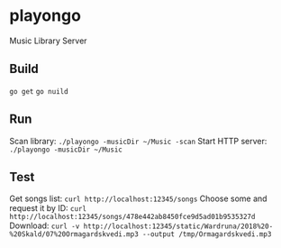 # playongo
Music Library Server

## Build
`go get`
`go nuild`

## Run
Scan library:
`./playongo -musicDir ~/Music -scan`
Start HTTP server:
`./playongo -musicDir ~/Music`

## Test
Get songs list:
`curl http://localhost:12345/songs`
Choose some and request it by ID:
`curl http://localhost:12345/songs/478e442ab8450fce9d5ad01b9535327d`
Download:
`curl -v http://localhost:12345/static/Wardruna/2018%20-%20Skald/07%20Ormagardskvedi.mp3 --output /tmp/Ormagardskvedi.mp3`
